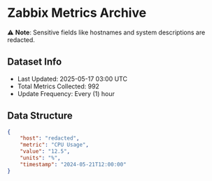 # Zabbix Metrics Archive

⚠️ **Note**: Sensitive fields like hostnames and system descriptions are redacted.

## Dataset Info
- Last Updated: 2025-05-17 03:00 UTC
- Total Metrics Collected: 992
- Update Frequency: Every (1) hour

## Data Structure
```json
{
    "host": "redacted",
    "metric": "CPU Usage",
    "value": "12.5",
    "units": "%",
    "timestamp": "2024-05-21T12:00:00"
}
```
